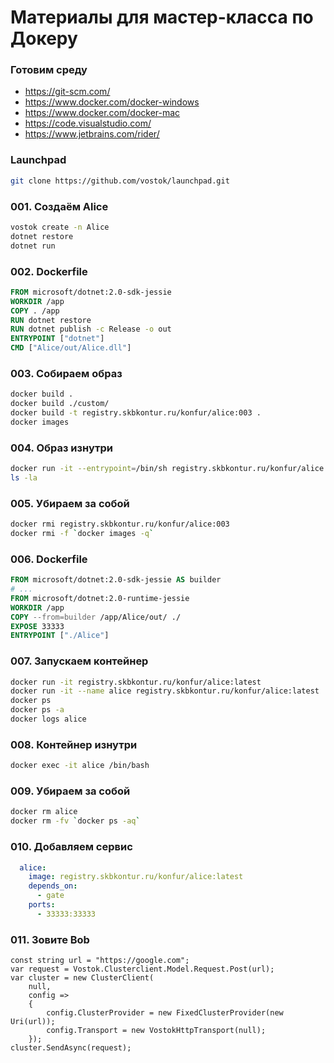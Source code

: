 # Материалы для мастер-класса по Докеру

### Готовим среду

- https://git-scm.com/
- https://www.docker.com/docker-windows
- https://www.docker.com/docker-mac
- https://code.visualstudio.com/
- https://www.jetbrains.com/rider/

### Launchpad

```bash
git clone https://github.com/vostok/launchpad.git
```

### 001. Создаём Alice

```bash
vostok create -n Alice
dotnet restore
dotnet run
```

### 002. Dockerfile

```dockerfile
FROM microsoft/dotnet:2.0-sdk-jessie
WORKDIR /app
COPY . /app
RUN dotnet restore
RUN dotnet publish -c Release -o out
ENTRYPOINT ["dotnet"]
CMD ["Alice/out/Alice.dll"]

```

### 003. Собираем образ

```bash
docker build .
docker build ./custom/
docker build -t registry.skbkontur.ru/konfur/alice:003 .
docker images
```

### 004. Образ изнутри

```bash
docker run -it --entrypoint=/bin/sh registry.skbkontur.ru/konfur/alice:003
ls -la
```

### 005. Убираем за собой

```bash
docker rmi registry.skbkontur.ru/konfur/alice:003
docker rmi -f `docker images -q`
```

### 006. Dockerfile

```dockerfile
FROM microsoft/dotnet:2.0-sdk-jessie AS builder
# ...
FROM microsoft/dotnet:2.0-runtime-jessie
WORKDIR /app
COPY --from=builder /app/Alice/out/ ./
EXPOSE 33333
ENTRYPOINT ["./Alice"]

```

### 007. Запускаем контейнер

```bash
docker run -it registry.skbkontur.ru/konfur/alice:latest
docker run -it --name alice registry.skbkontur.ru/konfur/alice:latest
docker ps
docker ps -a
docker logs alice
```

### 008. Контейнер изнутри

```bash
docker exec -it alice /bin/bash
```

### 009. Убираем за собой

```bash
docker rm alice
docker rm -fv `docker ps -aq`
```

### 010. Добавляем сервис

```yaml
  alice:
    image: registry.skbkontur.ru/konfur/alice:latest
    depends_on:
      - gate
    ports:
      - 33333:33333
```

### 011. Зовите Bob

```
const string url = "https://google.com";
var request = Vostok.Clusterclient.Model.Request.Post(url);
var cluster = new ClusterClient(
    null,
    config =>
    {
        config.ClusterProvider = new FixedClusterProvider(new Uri(url));
        config.Transport = new VostokHttpTransport(null);
    });
cluster.SendAsync(request);
```